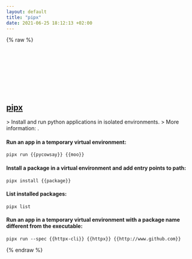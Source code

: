 ```yaml
---
layout: default
title: "pipx"
date: 2021-06-25 18:12:13 +02:00
---
```

{% raw %}
<h2 id="pipx">
  <a href="/en/common/pipx.html">pipx</a> <a href="#pipx"><svg class="icon">
    <use href="/assets/images/unicode_sprite.svg#link" />
  </svg></a>
</h2>
> Install and run python applications in isolated environments.
> More information: <https://github.com/pipxproject/pipx>.

#### Run an app in a temporary virtual environment:
```shell
pipx run {{pycowsay}} {{moo}}
```
#### Install a package in a virtual environment and add entry points to path:
```shell
pipx install {{package}}
```
#### List installed packages:
```shell
pipx list
```
#### Run an app in a temporary virtual environment with a package name different from the executable:
```shell
pipx run --spec {{httpx-cli}} {{httpx}} {{http://www.github.com}}
```
{% endraw %}